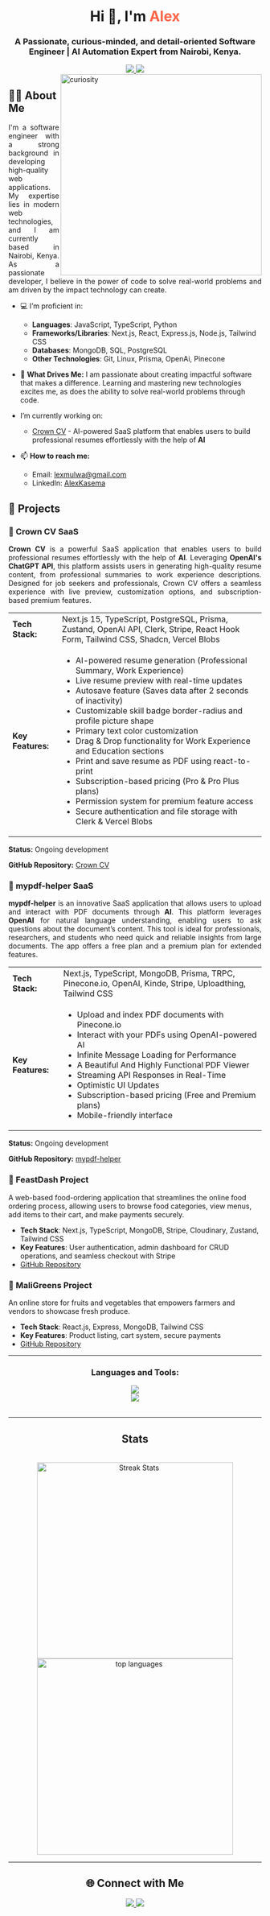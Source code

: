 <h1 align="center">Hi 👋, I'm <span style="color: #FF6347;">Alex</span> </h1>
<h3 align="center">A Passionate, curious-minded, and detail-oriented Software Engineer | AI Automation Expert from Nairobi, Kenya.</h3>
<div align="center">
  <a href="mailto:lexmulwa@gmail.com">
    <img src="https://img.shields.io/badge/Gmail-333333?style=for-the-badge&logo=gmail&logoColor=red"/>
  </a>

  <a href="https://www.linkedin.com/in/alexkasema">
    <img src="https://img.shields.io/badge/LinkedIn-0077B5?style=for-the-badge&logo=linkedin&logoColor=white" />
  </a>
</div>

<img align="right" alt="curiosity" width="400px" height="400" src="https://www.icegif.com/wp-content/uploads/2023/08/icegif-354.gif">

<div align="left">
  
<!-- About Me Section -->
## 👨‍💻 About Me
<p align="justify">I'm a software engineer with a strong background in developing high-quality web applications. My expertise lies in modern web technologies, and I am currently based in Nairobi, Kenya. As a passionate developer, I believe in the power of code to solve real-world problems and am driven by the impact technology can create. </p>

- 💻 I’m proficient in:
  - **Languages**: JavaScript, TypeScript, Python
  - **Frameworks/Libraries**: Next.js, React, Express.js, Node.js, Tailwind CSS
  - **Databases**: MongoDB, SQL, PostgreSQL
  - **Other Technologies**: Git, Linux, Prisma, OpenAi, Pinecone

- 🎯 **What Drives Me:** I am passionate about creating impactful software that makes a difference. Learning and mastering new technologies excites me, as does the ability to solve real-world problems through code.

- I’m currently working on: 
  - [Crown CV](https://github.com/alexkasema/crown-cv) - AI-powered SaaS platform that enables users to build professional resumes effortlessly with the help of <b>AI</b>
 
- 📫 **How to reach me:**  
  - Email: lexmulwa@gmail.com  
  - LinkedIn: [AlexKasema](https://www.linkedin.com/in/alexkasema)
</div>
<!-- Featured Projects Section -->

## 🚀 Projects

### 📄 Crown CV SaaS

<p align="justify"> <b>Crown CV</b> is a powerful SaaS application that enables users to build professional resumes effortlessly with the help of <b>AI</b>. Leveraging <b>OpenAI's ChatGPT API</b>, this platform assists users in generating high-quality resume content, from professional summaries to work experience descriptions. Designed for job seekers and professionals, Crown CV offers a seamless experience with live preview, customization options, and subscription-based premium features. </p>

<table>
<tr>
<td><strong>Tech Stack:</strong></td>
<td>Next.js 15, TypeScript, PostgreSQL, Prisma, Zustand, OpenAI API, Clerk, Stripe, React Hook Form, Tailwind CSS, Shadcn, Vercel Blobs</td>
</tr>
<tr>
<td><strong>Key Features:</strong></td>
<td>
<ul>
<li>AI-powered resume generation (Professional Summary, Work Experience)</li>
<li>Live resume preview with real-time updates</li>
<li>Autosave feature (Saves data after 2 seconds of inactivity)</li>
<li>Customizable skill badge border-radius and profile picture shape</li>
<li>Primary text color customization</li>
<li>Drag & Drop functionality for Work Experience and Education sections</li>
<li>Print and save resume as PDF using react-to-print</li>
<li>Subscription-based pricing (Pro & Pro Plus plans)</li>
<li>Permission system for premium feature access</li>
<li>Secure authentication and file storage with Clerk & Vercel Blobs</li>
</ul>
</td>
</tr>
</table>

<p><strong>Status:</strong> Ongoing development</p>
<p><strong>GitHub Repository:</strong> <a href="https://github.com/alexkasema/crown-cv" target="_blank">Crown CV</a></p>


### 📄 mypdf-helper SaaS
<p align="justify"> <b>mypdf-helper</b> is an innovative SaaS application that allows users to upload and interact with PDF documents through <b>AI</b>. This platform leverages <b>OpenAI</b> for natural language understanding, enabling users to ask questions about the document’s content. This tool is ideal for professionals, researchers, and students who need quick and reliable insights from large documents. The app offers a free plan and a premium plan for extended features. </p> <table> <tr> <td><strong>Tech Stack:</strong></td> <td>Next.js, TypeScript, MongoDB, Prisma, TRPC, Pinecone.io, OpenAI, Kinde, Stripe, Uploadthing, Tailwind CSS</td> </tr> <tr> <td><strong>Key Features:</strong></td> <td> <ul> <li>Upload and index PDF documents with Pinecone.io</li> <li>Interact with your PDFs using OpenAI-powered AI</li> <li>Infinite Message Loading for Performance</li> <li>A Beautiful And Highly Functional PDF Viewer</li> <li>Streaming API Responses in Real-Time</li> <li>Optimistic UI Updates</li> <li>Subscription-based pricing (Free and Premium plans)</li> <li>Mobile-friendly interface </li> </ul> </td> </tr> </table> <p><strong>Status:</strong> Ongoing development</p> <p><strong>GitHub Repository:</strong> <a href="https://github.com/alexkasema/pdf-helper" target="_blank">mypdf-helper</a></p>

### 🍔 FeastDash Project
A web-based food-ordering application that streamlines the online food ordering process, allowing users to browse food categories, view menus, add items to their cart, and make payments securely.  
- **Tech Stack**: Next.js, TypeScript, MongoDB, Stripe, Cloudinary, Zustand, Tailwind CSS  
- **Key Features**: User authentication, admin dashboard for CRUD operations, and seamless checkout with Stripe  
- [GitHub Repository](https://github.com/alexkasema/feast-dash)

### 🥦 MaliGreens Project
An online store for fruits and vegetables that empowers farmers and vendors to showcase fresh produce.  
- **Tech Stack**: React.js, Express, MongoDB, Tailwind CSS  
- **Key Features**: Product listing, cart system, secure payments  
- [GitHub Repository](https://github.com/alexkasema/maligreens)

---

<h3 align="center">Languages and Tools:</h3>

<div align="center">
  <a href="https://skillicons.dev">
    <img src="https://skillicons.dev/icons?i=python,js,c,ts,react,nextjs,express,django," /> <br/>
    <img src="https://skillicons.dev/icons?i=redux,mongodb,html,css,tailwind,bootstrap,linux,git,github,vim,vscode" />
  </a>
</div>

<br/>
<hr/>

<h2 align="center"> Stats  </h2>
<br/>
<div align="center">
  <img width=390 src="https://streak-stats.demolab.com/?user=alexkasema&count_private=true&theme=react&border_radius=10" alt="Streak Stats" />
  
  <img width=390 src="https://github-readme-stats.vercel.app/api/top-langs?username=alexkasema&show_icons=true&locale=en&layout=compact&theme=react&border_radius=10&hide=SCSS&size_weight=0.5&count_weight=0.5" alt="top languages" />
    
</div>

---

<!-- Connect with Me Section -->
<h2 align="center">🌐 Connect with Me</h2>

<p align="center">
  <a href="mailto:lexmulwa@gmail.com">
    <img src="https://img.shields.io/badge/Gmail-333333?style=for-the-badge&logo=gmail&logoColor=red"/>
  </a>

  <a href="https://www.linkedin.com/in/alexkasema">
    <img src="https://img.shields.io/badge/LinkedIn-0077B5?style=for-the-badge&logo=linkedin&logoColor=white" />
  </a>
</p>

<!-- <p><img align="center" src="https://github-readme-stats.vercel.app/api?username=alexkasema&show_icons=true&locale=en&theme=react&rank_icon=github&border_radius=10" alt="top languages" /></p> -->

